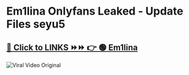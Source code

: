 
 # Em1lina Onlyfans Leaked - Update Files seyu5

## <h2><a href="https://clipsfans.com/Em1lina&ref=git">🔗 Click to LINKS ⏩⏩ 👉 🟢 Em1lina </a></h2>

<a href="https://clipsfans.com/Em1lina&ref=git" rel="nofollow" data-target="animated-image.originalLink"><img src="https://i.ibb.co.com/xMMVF88/686577567.gif" alt="Viral Video Original" style="max-width: 100%; display: inline-block;" data-target="animated-image.originalImage"></a>

